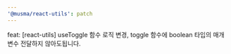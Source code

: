 ```yaml
---
'@musma/react-utils': patch
---
```


feat: [react-utils] useToggle 함수 로직 변경, toggle 함수에 boolean 타입의 매개변수 전달하지 않아도됩니다.
